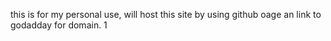 this is for my personal use, will host this site by using github oage an link to godadday for domain.
1
